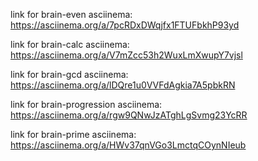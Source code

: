 link for brain-even asciinema:
https://asciinema.org/a/7pcRDxDWqjfx1FTUFbkhP93yd

link for brain-calc asciinema:
https://asciinema.org/a/V7mZcc53h2WuxLmXwupY7vjsl

link for brain-gcd asciinema:
https://asciinema.org/a/lDQre1u0VVFdAgkia7A5pbkRN

link for brain-progression asciinema:
https://asciinema.org/a/rgw9QNwJzATghLgSvmg23YcRR

link for brain-prime asciinema:
https://asciinema.org/a/HWv37qnVGo3LmctqCOynNIeub
